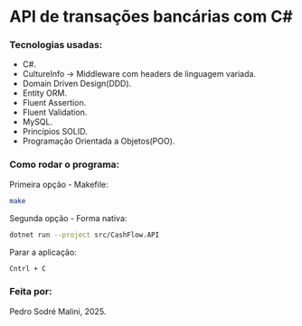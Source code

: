 # API de transações bancárias com C#
### Tecnologias usadas:
+ C#.
+ CultureInfo -> Middleware com headers de linguagem variada.
+ Domain Driven Design(DDD).
+ Entity ORM.
+ Fluent Assertion.
+ Fluent Validation.
+ MySQL.
+ Princípios SOLID.
+ Programação Orientada a Objetos(POO).
### Como rodar o programa:
Primeira opção - Makefile:<br>
```bash
make
```
Segunda opção - Forma nativa:<br>
```bash
dotnet run --project src/CashFlow.API
```
Parar a aplicação:<br>
```bash
Cntrl + C
```
### Feita por:
Pedro Sodré Malini, 2025.

